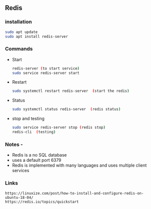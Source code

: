 ## Redis 

### installation  

```sh
sudo apt update
sudo apt install redis-server
```

### Commands

- Start 

  ```sh
  redis-server (to start service)
  sudo service redis-server start
  ```

- Restart

  ```sh
  sudo systemctl restart redis-server  (start the redis)
  ```

- Status 

  ```sh
  sudo systemctl status redis-server  (redis status)
  ```

- stop and testing 

  ```sh
  sudo service redis-server stop (redis stop)
  redis-cli  (testing)
  ```

### Notes - 

- Redis is a no SQL database
- uses a default port 6379
- Redis is implemented with many languages and uses multiple client services







### Links 

```text
https://linuxize.com/post/how-to-install-and-configure-redis-on-ubuntu-18-04/
https://redis.io/topics/quickstart
```

